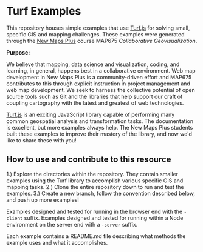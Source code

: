 # Turf Examples

This repository houses simple examples that use [Turf.js](http://turfjs.org/) for solving small, specific GIS and mapping challenges. These examples were generated through the [New Maps Plus](https://newmapsplus.uky.edu/) course MAP675 *Collaborative Geovisualization*.

**Purpose:** 

We believe that mapping, data science and visualization, coding, and learning, in general, happens best in a collaborative environment. Web map development in New Maps Plus is a community-driven effort and MAP675 contributes to this through explicit instruction in project management and web map development. We seek to harness the collective potential of open source tools such as Git and the libraries that help support our craft of coupling cartography with the latest and greatest of web technologies.

[Turf.js](http://turfjs.org/) is an exciting JavaScript library capable of performing many common geospatial analysis and transformation tasks. The documentation is excellent, but more examples always help. The New Maps Plus students built these examples to improve their mastery of the library, and now we'd like to share these with you!

## How to use and contribute to this resource

1.) Explore the directories within the repository. They contain smaller examples using the Turf library to accomplish various specific GIS and mapping tasks. 
2.) Clone the entire repository down to run and test the examples.
3.) Create a new branch, follow the convention described below, and push up more examples!

Examples designed and tested for running in the browser end with the `-client` suffix. Examples designed and tested for running within a Node environment on the server end with a `-server` suffix.

Each example contains a README.md file describing what methods the example uses and what it accomplishes.
